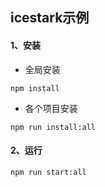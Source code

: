 ## icestark示例
#### 1、安装
+ 全局安装
```
npm install
```
+ 各个项目安装
```
npm run install:all
```
#### 2、运行
```
npm run start:all
```
